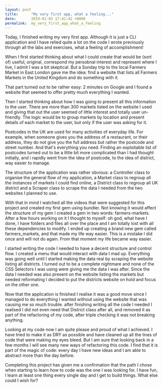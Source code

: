 ```yaml
---
layout: post
title:      "My very first app, what a feeling..."
date:       2019-01-03 17:42:42 +0000
permalink:  my_very_first_app_what_a_feeling
---
```



Today, I finished writing my very first app. Although it is just a CLI application and I have relied quite a lot on the code I wrote previously through all the labs and exercises, what a feeling of accomplishment!

When I first started thinking about what I could create that would be (sort of) useful, original, correspond my persobnal interest and represent where I live, I admit I was a bit skeptical. But a Sunday trip to the local Farmers Market in East London gave me the idea: find a website that lists all Farmers Markets in the United Kingdom and do something with it. 

That part turned out to be rather easy: 2 minutes on Google and I found a website that seemed to offer pretty much everything I wanted. 

Then I started thinking about how I was going to present all this information to the user. There are more than 300 markets listed on the website I used and giving that out the user seemed of little interest and totally user un-friendly. The logic would be to group markets by location and present details of each market to the user, but only if the user was asking for it. 

Postcodes in the UK are used for many activities of everyday life. For example, when someone gives you the address of a restaurant, or their address, they do not give you the full address but rather the postcode and street number. And that's everything you need. Finding an exploitable list of postcodes turned out to be a little bit more complicated than I had thought initially, and i rapidly went from the idea of postcode, to the idea of district, way easier to manage. 

The structure of the application was rather obvious: a Controller class to organise the general flow of my application, a Market class to regroup all the instances of markets I could find online, a District class to regroup all UK district and a Scraper class to scrape the data I needed from the two websites I planned to use. 

With that in mind I watched all the videos that were suggested for this project and created my first gem using bundler. Not knowing it would affect the structure of my gem I created a gem in two words: farmers-markets. After a few hours working on it I thought to myself: oh god, what have I done, I have folders and files all over the place and I am totally lost with all these dependencies to modify. I ended up creating a brand new gem called farmers_markets, and that made my life way easier. This is a mistake I did once and will not do again. From that moment my life became way easier. 

I started writing the code I needed to have a decent structure and control flow. I created a menu that would interact with data I mad up. Everything was going well until I started making the data real by scraping the website listing all districts. I turned out to be a complete nightmare and none of the CSS Selectors I was using were giving me the data I was after. Since the data I needed was also present on the website listing the markets but needed reformating I decided to put the districts website on hold and focus on the other one. 

Now that the application is finished I realise it was a good move since I managed to do everything I wanted without using the website that was causing me so much trouble. after finishing writing all the code I needed I realised I did not even need that District class after all, and removed it as part of the refactoring of my code, after triple checking it was not breaking anything. 

Looking at my code now I am quite please and proud of what I achieved. I have tried to make it as DRY as possible and have cleaned up all the lines of code that were making my eyes bleed. But I am sure that looking back in a few months I will see many new ways of refactoring this code. I find that it is part of the magic of code: every day I have new ideas and I am able to abstract more than the day before. 

Completing this project has given me a confirmation that the path I chose when starting to learn how to code was the one I was looking for. I have fun, I learn at least one thing every single day and I get to build things. What else could I wish for?

